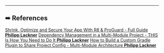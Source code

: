 ***
## ➠ References
[Shrink, Optimize and Secure Your App With R8 & ProGuard - Full Guide **Philipp Lackner**](https://www.youtube.com/watch?v=bgpyuuzMlo0)
[Dependency Management in a Multi-Module Project - THIS Is How You Need to Do It **Philipp Lackner**](https://www.youtube.com/watch?v=Z97sl7MrrzE&t=632s)
[How to Build a Custom Gradle Plugin to Share Project Config - Multi-Module Architecture **Philipp Lackner**](https://www.youtube.com/watch?v=kFWmL5opJNk&t=349s)





